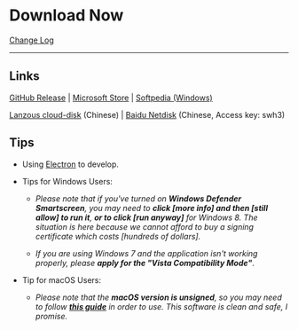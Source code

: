 # Download Now

[Change Log](https://github.com/RoderickQiu/wnr/releases)

----

## Links

[GitHub Release](https://github.com/RoderickQiu/wnr/releases/latest) | [Microsoft Store](https://www.microsoft.com/en-us/p/wnr/9n8nv1c5rxxw) | [Softpedia (Windows)](https://www.softpedia.com/get/Desktop-Enhancements/Clocks-Time-Management/wnr.shtml)

[Lanzous cloud-disk](https://www.lanzous.com/b01n0tb4j) (Chinese) | [Baidu Netdisk](https://pan.baidu.com/s/1PDpnEkf-zKQKQIhUTO0ubQ#list/path=%2F) (Chinese, Access key: swh3)

## Tips

- Using <a href="https://quasar.dev/quasar-cli/developing-electron-apps/introduction">Electron</a> to develop.

- Tips for Windows Users:

  - *Please note that if you've turned on **Windows Defender Smartscreen**, you may need to **click [more info] and then [still allow] to run it**, **or to click [run anyway]** for Windows 8. The situation is here because we cannot afford to buy a signing certificate which costs [hundreds of dollars].*

  - *If you are using Windows 7 and the application isn't working properly, please **apply for the "Vista Compatibility Mode"***.

- Tip for macOS Users:

  - *Please note that the **macOS version is unsigned**, so you may need to follow [**this guide**](https://www.wikihow.com/Install-Software-from-Unsigned-Developers-on-a-Mac) in order to use. This software is clean and safe, I promise.*
